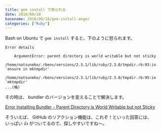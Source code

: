 ```yaml
---
title: gem install で怒られる
date: 2016/09/18
basename: 2016/09/18/gem-install-anger
categories: ["Ruby"]
---
```


Bash on Ubuntu で `gem install` すると、下のように怒られます。

```
Error details

    ArgumentError: parent directory is world writable but not sticky
      /home/natsuneko/.rbenv/versions/2.3.1/lib/ruby/2.3.0/tmpdir.rb:93:in `ensure in mktmpdir'
      /home/natsuneko/.rbenv/versions/2.3.1/lib/ruby/2.3.0/tmpdir.rb:95:in `mktmpdir'
...(略)
```

その時は、 bundler のバージョンを変えることで解決します。

[Error Installing Bundler - Parent Directory is World Writable but not Sticky](https://github.com/bundler/bundler/issues/4599#issuecomment-223793582)

そういえば、 GitHub のリアクション機能は、これぞ！といった回答には、  
いっぱい 👍 がついてるので、探しやすいですね～。
